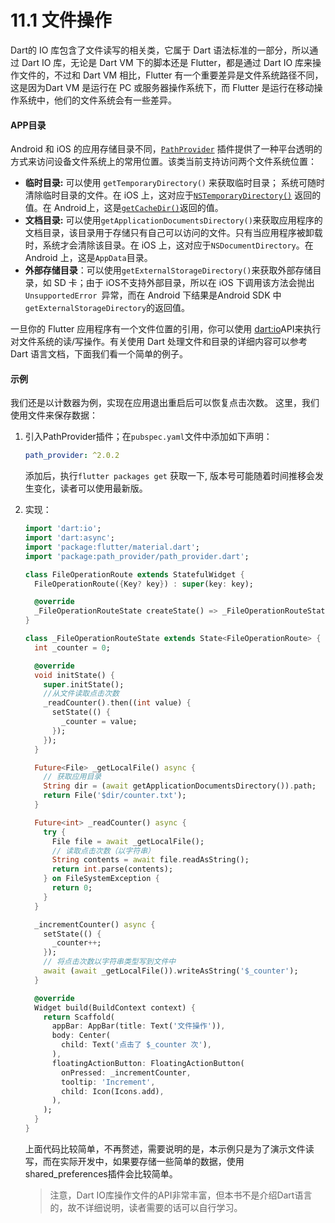 # 11.1 文件操作

Dart的 IO 库包含了文件读写的相关类，它属于 Dart 语法标准的一部分，所以通过 Dart IO 库，无论是 Dart VM 下的脚本还是 Flutter，都是通过 Dart IO 库来操作文件的，不过和 Dart VM 相比，Flutter 有一个重要差异是文件系统路径不同，这是因为Dart VM 是运行在 PC 或服务器操作系统下，而 Flutter  是运行在移动操作系统中，他们的文件系统会有一些差异。

#### APP目录

Android 和 iOS 的应用存储目录不同，[`PathProvider`](https://pub.dartlang.org/packages/path_provider) 插件提供了一种平台透明的方式来访问设备文件系统上的常用位置。该类当前支持访问两个文件系统位置：

- **临时目录:**  可以使用 `getTemporaryDirectory()` 来获取临时目录； 系统可随时清除临时目录的文件。在 iOS 上，这对应于[`NSTemporaryDirectory()`](https://developer.apple.com/reference/foundation/1409211-nstemporarydirectory) 返回的值。在 Android上，这是[`getCacheDir()`](https://developer.android.com/reference/android/content/Context.html#getCacheDir())返回的值。
- **文档目录:** 可以使用`getApplicationDocumentsDirectory()`来获取应用程序的文档目录，该目录用于存储只有自己可以访问的文件。只有当应用程序被卸载时，系统才会清除该目录。在 iOS 上，这对应于`NSDocumentDirectory`。在 Android 上，这是`AppData`目录。
- **外部存储目录**：可以使用`getExternalStorageDirectory()`来获取外部存储目录，如 SD 卡；由于 iOS不支持外部目录，所以在 iOS 下调用该方法会抛出`UnsupportedError `异常，而在 Android 下结果是Android SDK 中`getExternalStorageDirectory`的返回值。

一旦你的 Flutter 应用程序有一个文件位置的引用，你可以使用 [dart:io](https://api.dartlang.org/stable/dart-io/dart-io-library.html)API来执行对文件系统的读/写操作。有关使用 Dart 处理文件和目录的详细内容可以参考 Dart 语言文档，下面我们看一个简单的例子。

#### 示例

我们还是以计数器为例，实现在应用退出重启后可以恢复点击次数。 这里，我们使用文件来保存数据：

1. 引入PathProvider插件；在`pubspec.yaml`文件中添加如下声明：

   ```yaml
   path_provider: ^2.0.2
   ```

   添加后，执行`flutter packages get` 获取一下, 版本号可能随着时间推移会发生变化，读者可以使用最新版。

2. 实现：

   ```dart
   import 'dart:io';
   import 'dart:async';
   import 'package:flutter/material.dart';
   import 'package:path_provider/path_provider.dart';
   
   class FileOperationRoute extends StatefulWidget {
     FileOperationRoute({Key? key}) : super(key: key);
   
     @override
     _FileOperationRouteState createState() => _FileOperationRouteState();
   }
   
   class _FileOperationRouteState extends State<FileOperationRoute> {
     int _counter = 0;
   
     @override
     void initState() {
       super.initState();
       //从文件读取点击次数
       _readCounter().then((int value) {
         setState(() {
           _counter = value;
         });
       });
     }
   
     Future<File> _getLocalFile() async {
       // 获取应用目录
       String dir = (await getApplicationDocumentsDirectory()).path;
       return File('$dir/counter.txt');
     }
   
     Future<int> _readCounter() async {
       try {
         File file = await _getLocalFile();
         // 读取点击次数（以字符串）
         String contents = await file.readAsString();
         return int.parse(contents);
       } on FileSystemException {
         return 0;
       }
     }
   
     _incrementCounter() async {
       setState(() {
         _counter++;
       });
       // 将点击次数以字符串类型写到文件中
       await (await _getLocalFile()).writeAsString('$_counter');
     }
   
     @override
     Widget build(BuildContext context) {
       return Scaffold(
         appBar: AppBar(title: Text('文件操作')),
         body: Center(
           child: Text('点击了 $_counter 次'),
         ),
         floatingActionButton: FloatingActionButton(
           onPressed: _incrementCounter,
           tooltip: 'Increment',
           child: Icon(Icons.add),
         ),
       );
     }
   }
   ```

   上面代码比较简单，不再赘述，需要说明的是，本示例只是为了演示文件读写，而在实际开发中，如果要存储一些简单的数据，使用shared_preferences插件会比较简单。

   > 注意，Dart IO库操作文件的API非常丰富，但本书不是介绍Dart语言的，故不详细说明，读者需要的话可以自行学习。

   

   

   

   